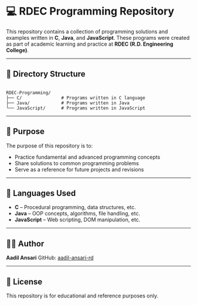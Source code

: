  
# 💻 RDEC Programming Repository

This repository contains a collection of programming solutions and examples written in **C**, **Java**, and **JavaScript**. These programs were created as part of academic learning and practice at **RDEC (R.D. Engineering College)**.

---

## 📂 Directory Structure

```

RDEC-Programming/
├── C/               # Programs written in C language
├── Java/            # Programs written in Java
└── JavaScript/      # Programs written in JavaScript

````

---

## 📌 Purpose

The purpose of this repository is to:

- Practice fundamental and advanced programming concepts
- Share solutions to common programming problems
- Serve as a reference for future projects and revisions

---

## 🧰 Languages Used

- **C** – Procedural programming, data structures, etc.
- **Java** – OOP concepts, algorithms, file handling, etc.
- **JavaScript** – Web scripting, DOM manipulation, etc.

---



## 🙋‍♂️ Author

**Aadil Ansari**
GitHub: [aadil-ansari-rd](https://github.com/aadil-ansari-rd)

---

## 📄 License

This repository is for educational and reference purposes only.


